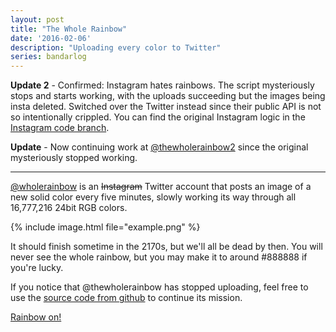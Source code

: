 ```yaml
---
layout: post
title: "The Whole Rainbow"
date: '2016-02-06'
description: "Uploading every color to Twitter"
series: bandarlog
---
```

**Update 2** -  Confirmed: Instagram hates rainbows. The script mysteriously stops and starts working, with the uploads succeeding but the images being insta deleted. Switched over the Twitter instead since their public API is not so intentionally crippled. You can find the original Instagram logic in the [Instagram code branch](https://github.com/mattbierner/The-Whole-Rainbow/tree/instagram).

**Update** - Now continuing work at [@thewholerainbow2][wholerainbow2] since the original mysteriously stopped working.

***

[@wholerainbow][wholerainbow] is an <strike>Instagram</strike> Twitter account that posts an image of a new solid color every five minutes, slowly working its way through all 16,777,216 24bit RGB colors.

{% include image.html file="example.png" %}

It should finish sometime in the 2170s, but we'll all be dead by then. You will never see the whole rainbow, but you may make it to around #888888 if you're lucky.

If you notice that @thewholerainbow has stopped uploading, feel free to use the [source code from github][src] to continue its mission.

[Rainbow on!](https://blot.re)

[src]: https://github.com/mattbierner/The-Whole-Rainbow
[wholerainbow]:  https://twitter.com/wholerainbow
[wholerainbow2]: https://www.instagram.com/thewholerainbow2/
